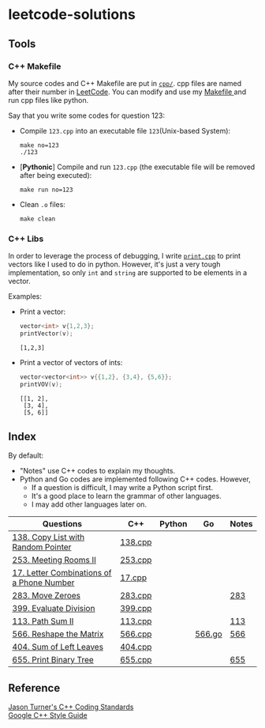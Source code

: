 # leetcode-solutions

## Tools
### C++ Makefile
My source codes and C++ Makefile are put in [`cpp/`](cpp). cpp files are named after their number in [LeetCode](https://leetcode.com/). You can modify and use my [Makefile ](cpp/Makefile) and run cpp files like python.

Say that you write some codes for question 123:

- Compile `123.cpp` into an executable file `123`(Unix-based System):
    ```
    make no=123
    ./123
    ```
- [**Pythonic**] Compile and run `123.cpp` (the executable file will be removed after being executed):
    ```
    make run no=123
    ```
- Clean `.o` files:
    ```
    make clean
    ```

### C++ Libs
In order to leverage the process of debugging, I write [`print.cpp`](cpp/print.cpp) to print vectors like I used to do in python. However, it's just a very tough implementation, so only `int` and `string` are supported to be elements in a vector.

Examples:

- Print a vector:
    ```cpp
    vector<int> v{1,2,3};
    printVector(v);
    ```
    ```
    [1,2,3]
    ```

- Print a vector of vectors of ints:
    ```cpp
    vector<vector<int>> v{{1,2}, {3,4}, {5,6}};
    printVOV(v);
    ```
    ```
    [[1, 2],
     [3, 4],
     [5, 6]]
    ```

## Index
By default:
- "Notes" use C++ codes to explain my thoughts.
- Python and Go codes are implemented following C++ codes. However,
    - If a question is difficult, I may write a Python script first.
    - It's a good place to learn the grammar of other languages.
    - I may add other languages later on.


|Questions|C++|Python|Go|Notes|
|--|--|--|--|--|
|[138. Copy List with Random Pointer](https://leetcode.com/problems/copy-list-with-random-pointer/)|[138.cpp](cpp/138.cpp)||||
|[253. Meeting Rooms II](https://leetcode.com/problems/meeting-rooms-ii/)|[253.cpp](cpp/253.cpp)||||
|[17. Letter Combinations of a Phone Number](https://leetcode.com/problems/letter-combinations-of-a-phone-number/)|[17.cpp](cpp/17.cpp)||||
|[283. Move Zeroes](https://leetcode.com/problems/move-zeroes/)|[283.cpp](cpp/283.cpp)|||[283](notes/283.md)|
|[399. Evaluate Division](https://leetcode.com/problems/evaluate-division/)|[399.cpp](cpp/399.cpp)||||
|[113. Path Sum II](https://leetcode.com/problems/path-sum-ii/)|[113.cpp](cpp/113.cpp)|||[113](notes/113.md)|
|[566. Reshape the Matrix](https://leetcode.com/problems/reshape-the-matrix/)|[566.cpp](cpp/566.cpp)||[566.go](go/566.go)|[566](notes/566.md)|
|[404. Sum of Left Leaves](https://leetcode.com/problems/sum-of-left-leaves/)|[404.cpp](cpp/404.cpp)|||[]()|
|[655. Print Binary Tree](https://leetcode.com/problems/print-binary-tree/)|[655.cpp](cpp/655.cpp)|||[655](notes/655.md)|


## Reference
[Jason Turner's C++ Coding Standards](https://gist.github.com/lefticus/10191322)  
[Google C++ Style Guide](https://google.github.io/styleguide/cppguide.html)  